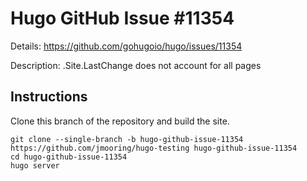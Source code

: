 # Hugo GitHub Issue #11354

Details: <https://github.com/gohugoio/hugo/issues/11354>

Description: .Site.LastChange does not account for all pages

## Instructions

Clone this branch of the repository and build the site.

```text
git clone --single-branch -b hugo-github-issue-11354 https://github.com/jmooring/hugo-testing hugo-github-issue-11354
cd hugo-github-issue-11354
hugo server
```
